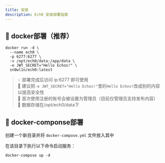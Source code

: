 ```yaml
---
title: 安装
description: Ech0 安装部署指南
---
```


<!-- ## 3秒极速部署 -->

<!-- ### 🧙 脚本一键部署（推荐）
```shell
curl -fsSL "http://echo.soopy.cn/install.sh" -o install_ech0.sh && bash install_ech0.sh
``` -->

## 🐳 docker部署（推荐）

```shell
docker run -d \
  --name ech0 \
  -p 6277:6277 \
  -v /opt/ech0/data:/app/data \
  -e JWT_SECRET="Hello Echos!" \
  sn0wl1n/ech0:latest
```

> 💡 部署完成后访问 ip:6277 即可使用  
> 🚷 建议把`-e JWT_SECRET="Hello Echos!"`里的`Hello Echos!`改成别的内容以提高安全性  
> 📍 首次使用注册的账号会被设置为管理员（目前仅管理员支持发布内容）  
> 🎈 数据存储在/opt/ech0/data下

## 🐋 docker-componse部署

创建一个新目录并将 `docker-compose.yml` 文件放入其中

在该目录下执行以下命令启动服务：

```shell
docker-compose up -d
```